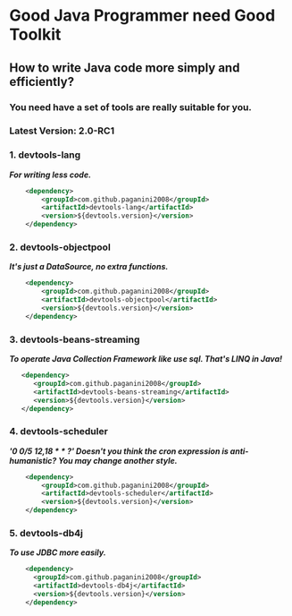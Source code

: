 # Good Java Programmer need Good Toolkit
## How to write Java code more simply and efficiently?
### You need have a set of tools are really suitable for you.

### Latest Version: 2.0-RC1
### 1. devtools-lang
***For writing less code.***
```xml
    <dependency>
        <groupId>com.github.paganini2008</groupId>
        <artifactId>devtools-lang</artifactId>
        <version>${devtools.version}</version>
    </dependency>
```

### 2. devtools-objectpool
***It's just a DataSource, no extra functions.***
```xml
    <dependency>
        <groupId>com.github.paganini2008</groupId>
        <artifactId>devtools-objectpool</artifactId>
        <version>${devtools.version}</version>
    </dependency>
```

### 3. devtools-beans-streaming
***To operate Java Collection Framework like use sql. That's LINQ in Java!***
```xml
   <dependency>
      <groupId>com.github.paganini2008</groupId>
      <artifactId>devtools-beans-streaming</artifactId>
      <version>${devtools.version}</version>
   </dependency>
```

### 4. devtools-scheduler
***'0 0/5 12,18 * * ?'    Doesn't you think the cron expression is anti-humanistic? You may change another style.***
```xml
    <dependency>
        <groupId>com.github.paganini2008</groupId>
        <artifactId>devtools-scheduler</artifactId>
        <version>${devtools.version}</version>
    </dependency>
```

### 5. devtools-db4j
***To use JDBC more easily.***
```xml
    <dependency>
      <groupId>com.github.paganini2008</groupId>
      <artifactId>devtools-db4j</artifactId>
      <version>${devtools.version}</version>
    </dependency>
```
